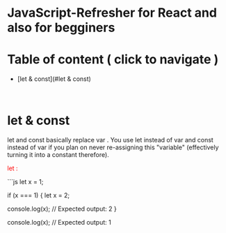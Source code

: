 # JavaScript-Refresher for React and also for begginers 

# Table of content ( click to navigate )
- [let & const](#let & const)


</br>

# let & const

let  and const  basically replace var . You use let  instead of var  and const  instead of var  if you plan on never re-assigning this "variable" (effectively turning it into a constant therefore). </br>
<p style="color:red">let :</p> 
```js
let x = 1;

if (x === 1) {
  let x = 2;

  console.log(x);
  // Expected output: 2
}

console.log(x);
// Expected output: 1

```

